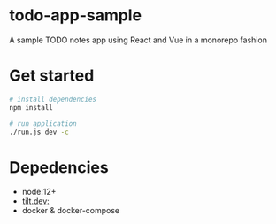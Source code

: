 # todo-app-sample

A sample TODO notes app using React and Vue in a monorepo fashion

# Get started

```sh
# install dependencies
npm install

# run application
./run.js dev -c
```

# Depedencies

-   node:12+
-   [tilt.dev:](https://tilt.dev/)
-   docker & docker-compose
